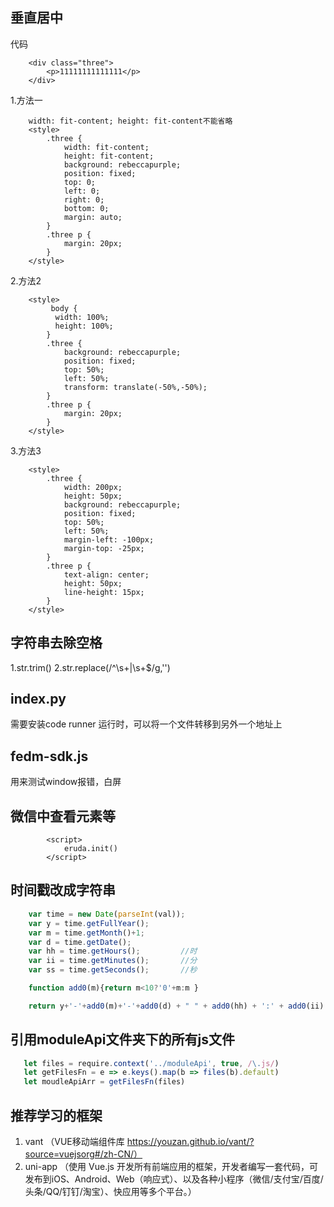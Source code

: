## 垂直居中

代码
```
    <div class="three">
        <p>11111111111111</p>
    </div>
```
1.方法一
```
    width: fit-content; height: fit-content不能省略
    <style>
        .three {
            width: fit-content;
            height: fit-content;
            background: rebeccapurple;
            position: fixed;
            top: 0;
            left: 0;
            right: 0;
            bottom: 0;
            margin: auto;
        }
        .three p {
            margin: 20px;
        }
    </style>
```

2.方法2
```
    <style>
         body {
          width: 100%;
          height: 100%;
        }
        .three {
            background: rebeccapurple;
            position: fixed;
            top: 50%;
            left: 50%;
            transform: translate(-50%,-50%);
        }
        .three p {
            margin: 20px;
        }
    </style>
```

3.方法3
```
    <style>
        .three {
            width: 200px;
            height: 50px;
            background: rebeccapurple;
            position: fixed;
            top: 50%;
            left: 50%;
            margin-left: -100px;
            margin-top: -25px;
        }
        .three p {
            text-align: center;
            height: 50px;
            line-height: 15px;
        }
    </style>
```

## 字符串去除空格
1.str.trim()
2.str.replace(/^\s+|\s+$/g,'')

## index.py
需要安装code runner
运行时，可以将一个文件转移到另外一个地址上

## fedm-sdk.js
用来测试window报错，白屏

## 微信中查看元素等
  <script src="https://cdn.bootcss.com/eruda/1.5.2/eruda.min.js"></script>
			<script>
				eruda.init()
			</script>

## 时间戳改成字符串
```js
    var time = new Date(parseInt(val));
    var y = time.getFullYear();
    var m = time.getMonth()+1;
    var d = time.getDate();
    var hh = time.getHours();         //时
    var ii = time.getMinutes();       //分
    var ss = time.getSeconds();       //秒

    function add0(m){return m<10?'0'+m:m }

    return y+'-'+add0(m)+'-'+add0(d) + " " + add0(hh) + ':' + add0(ii) + ':' + add0(ss)
```

## 引用moduleApi文件夹下的所有js文件
```js
   let files = require.context('../moduleApi', true, /\.js/)
   let getFilesFn = e => e.keys().map(b => files(b).default)
   let moudleApiArr = getFilesFn(files)
```

## 推荐学习的框架
1. vant （VUE移动端组件库 https://youzan.github.io/vant/?source=vuejsorg#/zh-CN/）
2. uni-app （使用 Vue.js 开发所有前端应用的框架，开发者编写一套代码，可发布到iOS、Android、Web（响应式）、以及各种小程序（微信/支付宝/百度/头条/QQ/钉钉/淘宝）、快应用等多个平台。）
